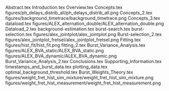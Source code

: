 Abstract.tex
Introduction.tex
Overview.tex
Concepts.tex
figures/ph_delays_distrib_all/ph_delays_distrib_all.png
Concepts_2.tex
figures/background_timetrace/background_timetrace.png
Concepts_3.tex
dataload.tex
figures/ALEX_alternation_double/ALEX_alternation_double.png
Dataload_2.tex
background-estimation.tex
burst-search.tex
burst-selection.tex
figures/alex_jointplot/alex_jointplot.png
Burst-selection_2.tex
figures/alex_jointplot_fretsel/alex_jointplot_fretsel.png
Fitting.tex
figures/hist_fit/hist_fit.png
fitting_2.tex
Burst_Variance_Analysis.tex
figures/ALEX_BVA_static/ALEX_BVA_static.png
figures/ALEX_BVA_dynamic/ALEX_BVA_dynamic.png
Burst_Variance_Analysis_2.tex
Conclusions.tex
Supporting_Information.tex
timestamps_and_burst_data.tex
plotting_data.tex
optimal_background_threshold.tex
Burst_Weights_Theory.tex
figures/weight_fret_hist_sim_mixture/weight_fret_hist_sim_mixture.png
figures/weight_fret_hist_measurement/weight_fret_hist_measurement.png
